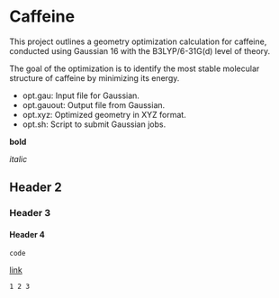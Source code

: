 # Caffeine

This project outlines a geometry optimization calculation for caffeine, conducted using Gaussian 16 with the B3LYP/6-31G(d) level of theory. 

The goal of the optimization is to identify the most stable molecular structure of caffeine by minimizing its energy.

- opt.gau: Input file for Gaussian.
- opt.gauout: Output file from Gaussian.
- opt.xyz: Optimized geometry in XYZ format.
- opt.sh: Script to submit Gaussian jobs.

**bold**

*italic*

## Header 2

### Header 3

#### Header 4

`code`

[link](https://example.com)

```
1 2 3
```

